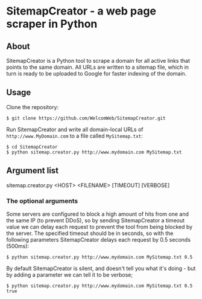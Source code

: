 # SitemapCreator - a web page scraper in Python

## About
SitemapCreator is a Python tool to scrape a domain for all active links that points to the same domain. All URLs are written to a sitemap file, which in turn is ready to be uploaded to Google for faster indexing of the domain.

## Usage
Clone the repository:

    $ git clone https://github.com/WelcomWeb/SitemapCreator.git

Run SitemapCreator and write all domain-local URLs of `http://www.MyDomain.com` to a file called `MySitemap.txt`:

    $ cd SitemapCreator
    $ python sitemap.creator.py http://www.mydomain.com MySitemap.txt

## Argument list
sitemap.creator.py &lt;HOST&gt; &lt;FILENAME&gt; [TIMEOUT] [VERBOSE]

### The optional arguments
Some servers are configured to block a high amount of hits from one and the same IP (to prevent DDoS), so by sending SitemapCreator a timeout value we can delay each request to prevent the tool from being blocked by the server. The specified timeout should be in seconds, so with the following parameters SitemapCreator delays each request by 0.5 seconds (500ms):

    $ python sitemap.creator.py http://www.mydomain.com MySitemap.txt 0.5

By default SitemapCreator is silent, and doesn't tell you what it's doing - but by adding a parameter we can tell it to be verbose;

    $ python sitemap.creator.py http://www.mydomain.com MySitemap.txt 0.5 true
